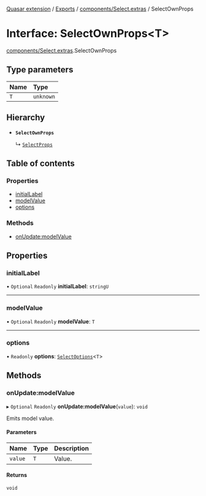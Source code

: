 [Quasar extension](../index.md) / [Exports](../modules.md) / [components/Select.extras](../modules/components_Select_extras.md) / SelectOwnProps

# Interface: SelectOwnProps<T\>

[components/Select.extras](../modules/components_Select_extras.md).SelectOwnProps

## Type parameters

| Name | Type |
| :------ | :------ |
| `T` | `unknown` |

## Hierarchy

- **`SelectOwnProps`**

  ↳ [`SelectProps`](components_Select_extras.SelectProps.md)

## Table of contents

### Properties

- [initialLabel](components_Select_extras.SelectOwnProps.md#initiallabel)
- [modelValue](components_Select_extras.SelectOwnProps.md#modelvalue)
- [options](components_Select_extras.SelectOwnProps.md#options)

### Methods

- [onUpdate:modelValue](components_Select_extras.SelectOwnProps.md#onupdate:modelvalue)

## Properties

### initialLabel

• `Optional` `Readonly` **initialLabel**: `stringU`

___

### modelValue

• `Optional` `Readonly` **modelValue**: `T`

___

### options

• `Readonly` **options**: [`SelectOptions`](../modules/components_Select_extras.md#selectoptions)<`T`\>

## Methods

### onUpdate:modelValue

▸ `Optional` `Readonly` **onUpdate:modelValue**(`value`): `void`

Emits model value.

#### Parameters

| Name | Type | Description |
| :------ | :------ | :------ |
| `value` | `T` | Value. |

#### Returns

`void`
